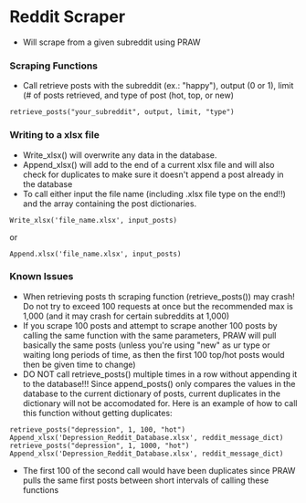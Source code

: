 # Reddit Scraper
- Will scrape from a given subreddit using PRAW

### Scraping Functions
- Call retrieve posts with the subreddit (ex.: "happy"), output (0 or 1), limit (# of posts retrieved, and type of post (hot, top, or new)
```
retrieve_posts("your_subreddit", output, limit, "type")
```
### Writing to a xlsx file
- Write_xlsx() will overwrite any data in the database.
- Append_xlsx() will add to the end of a current xlsx file and will also check for duplicates to make sure it doesn't append a post already in the database
- To call either input the file name (including .xlsx file type on the end!!) and the array containing the post dictionaries.

```
Write_xlsx('file_name.xlsx', input_posts)
```
or
```
Append.xlsx('file_name.xlsx', input_posts)
```

### Known Issues
- When retrieving posts th scraping function (retrieve_posts()) may crash! Do not try to exceed 100 requests at once but the recommended max is 1,000 (and it may crash for certain subreddits at 1,000)
- If you scrape 100 posts and attempt to scrape another 100 posts by calling the same function with the same parameters, PRAW will pull basically the same posts (unless you're using "new" as ur type or waiting long periods of time, as then the first 100 top/hot posts would then be given time to change)
- DO NOT call retrieve_posts() multiple times in a row without appending it to the database!!! Since append_posts() only compares the values in the database to the current dictionary of posts, current duplicates in the dictionary will not be accomodated for. Here is an example of how to call this function without getting duplicates:
```
retrieve_posts("depression", 1, 100, "hot")
Append_xlsx('Depression_Reddit_Database.xlsx', reddit_message_dict)
retrieve_posts("depression", 1, 1000, "hot")
Append_xlsx('Depression_Reddit_Database.xlsx', reddit_message_dict)
```
- The first 100 of the second call would have been duplicates since PRAW pulls the same first posts between short intervals of calling these functions

